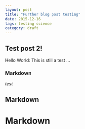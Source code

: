 ```yaml
---
layout: post
title: "Further blog post testing"
date: 2015-12-16
tags: testing science
category: draft
---
```


## Test post 2!

Hello World: This is still a test ...

### Markdown

*test*

## Markdown

# Markdown

